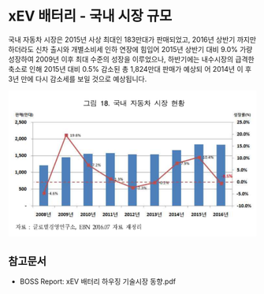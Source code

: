 # xEV 배터리 - 국내 시장 규모

국내 자동차 시장은 2015년 사상 최대인 183만대가 판매되었고, 2016년 상반기 까지만 하더라도 신차 출시와 개별소비세 인하 연장에 힘입어 2015년 상반기 대비 9.0% 가량 성장하여 2009년 이후 최대 수준의 성장을 이루었으나, 하반기에는 내수시장의 급격한 축소로 인해 2015년 대비 0.5% 감소된 총 1,824만대 판매가 예상되 어 2014년 이 후 3년 만에 다시 감소세를 보일 것으로 예상됩니다.


![](./images/xEV배터리_Q12_2_1.PNG)


## 참고문서
- BOSS Report: xEV 배터리 하우징 기술시장 동향.pdf
